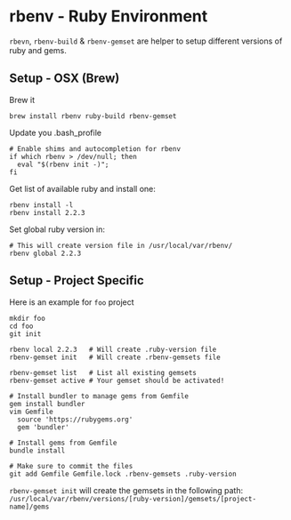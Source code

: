 # rbenv - Ruby Environment

``rbevn``, ``rbenv-build`` & ``rbenv-gemset`` are helper to setup different versions of ruby and gems.

## Setup - OSX (Brew)
Brew it
```shell
brew install rbenv ruby-build rbenv-gemset
```

Update you .bash_profile
```shell
# Enable shims and autocompletion for rbenv
if which rbenv > /dev/null; then
  eval "$(rbenv init -)";
fi
```

Get list of available ruby and install one:
```shell
rbenv install -l
rbenv install 2.2.3
```

Set global ruby version in:
```shell
# This will create version file in /usr/local/var/rbenv/
rbenv global 2.2.3
```

## Setup - Project Specific
Here is an example for ``foo`` project
```shell
mkdir foo
cd foo
git init

rbenv local 2.2.3   # Will create .ruby-version file
rbenv-gemset init   # Will create .rbenv-gemsets file

rbenv-gemset list   # List all existing gemsets
rbenv-gemset active # Your gemset should be activated!

# Install bundler to manage gems from Gemfile
gem install bundler
vim Gemfile
  source 'https://rubygems.org'
  gem 'bundler'

# Install gems from Gemfile
bundle install

# Make sure to commit the files
git add Gemfile Gemfile.lock .rbenv-gemsets .ruby-version
```

``rbenv-gemset init`` will create the gemsets in the following path: ``/usr/local/var/rbenv/versions/[ruby-version]/gemsets/[project-name]/gems``

